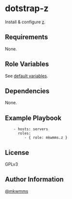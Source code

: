 dotstrap-z
==================
<!-- [![Build Status](https://travis-ci.org/mkwmms/ansible-dotstrap-z.svg)](https://travis-ci.org/mkwmms/dotstrap-z) -->

Install & configure [z].

Requirements
------------

None.

Role Variables
--------------

See [default variables].

Dependencies
------------

None.

Example Playbook
----------------

```
    - hosts: servers
      roles:
         - { role: mkwmms.z }
```

License
-------

GPLv3

Author Information
------------------

[@mkwmms]

[@mkwmms]: https://github.com/mkwmms
[aura]: https://github.com/aurapm/aura
[default variables]: defaults/main.yml
[dotstrap]: https://github.com/mkwmms/dotstrap
[fasd]: https://github.com/clvv/fasd
[files]: files/
[fish]: http://fishshell.com/
[homebrew]: https://github.com/Homebrew/homebrew
[variables]: vars/main.yml
[yaourt]: https://github.com/archlinuxfr/yaourt
[z]: https://github.com/rupa/z
[zsh]: http://zsh.sourceforge.net
